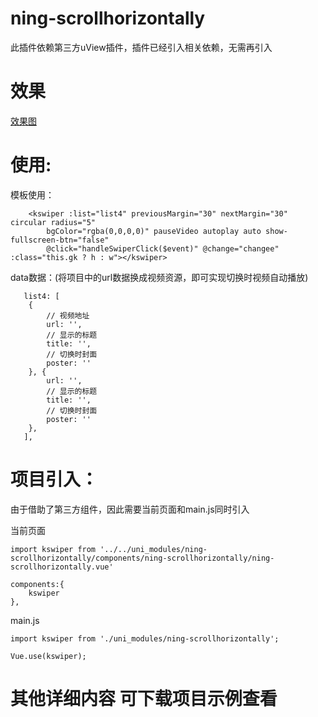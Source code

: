 # ning-scrollhorizontally
此插件依赖第三方uView插件，插件已经引入相关依赖，无需再引入

# 效果
[效果图](https://ibb.co/9VNVt4S)
# 使用:

模板使用：

		<kswiper :list="list4" previousMargin="30" nextMargin="30" circular radius="5"
			bgColor="rgba(0,0,0,0)" pauseVideo autoplay auto show-fullscreen-btn="false" 
			@click="handleSwiperClick($event)" @change="changee" :class="this.gk ? h : w"></kswiper>

data数据：(将项目中的url数据换成视频资源，即可实现切换时视频自动播放)

       list4: [
       	{
       		// 视频地址
       		url: '',
       		// 显示的标题
       		title: '',
       		// 切换时封面
       		poster: ''
       	}, {
       		url: '',
       		// 显示的标题
       		title: '',
       		// 切换时封面
       		poster: ''
       	},
       ],

# 项目引入：
由于借助了第三方组件，因此需要当前页面和main.js同时引入

当前页面    

	import kswiper from '../../uni_modules/ning-scrollhorizontally/components/ning-scrollhorizontally/ning-scrollhorizontally.vue'
	
	components:{
		kswiper
	},
	
main.js

    import kswiper from './uni_modules/ning-scrollhorizontally';
	
    Vue.use(kswiper);
	

# 其他详细内容 可下载项目示例查看



